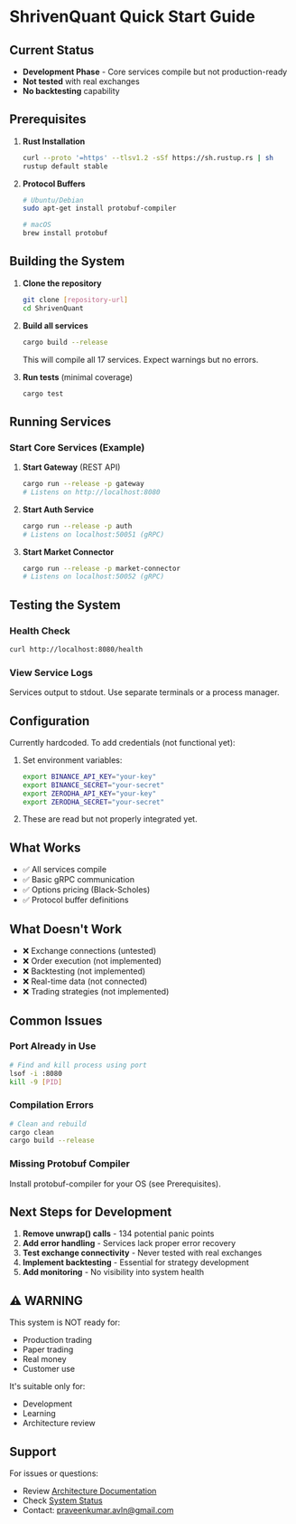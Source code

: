 # ShrivenQuant Quick Start Guide

## Current Status
- **Development Phase** - Core services compile but not production-ready
- **Not tested** with real exchanges
- **No backtesting** capability

## Prerequisites

1. **Rust Installation**
   ```bash
   curl --proto '=https' --tlsv1.2 -sSf https://sh.rustup.rs | sh
   rustup default stable
   ```

2. **Protocol Buffers**
   ```bash
   # Ubuntu/Debian
   sudo apt-get install protobuf-compiler
   
   # macOS
   brew install protobuf
   ```

## Building the System

1. **Clone the repository**
   ```bash
   git clone [repository-url]
   cd ShrivenQuant
   ```

2. **Build all services**
   ```bash
   cargo build --release
   ```
   This will compile all 17 services. Expect warnings but no errors.

3. **Run tests** (minimal coverage)
   ```bash
   cargo test
   ```

## Running Services

### Start Core Services (Example)

1. **Start Gateway** (REST API)
   ```bash
   cargo run --release -p gateway
   # Listens on http://localhost:8080
   ```

2. **Start Auth Service**
   ```bash
   cargo run --release -p auth
   # Listens on localhost:50051 (gRPC)
   ```

3. **Start Market Connector**
   ```bash
   cargo run --release -p market-connector
   # Listens on localhost:50052 (gRPC)
   ```

## Testing the System

### Health Check
```bash
curl http://localhost:8080/health
```

### View Service Logs
Services output to stdout. Use separate terminals or a process manager.

## Configuration

Currently hardcoded. To add credentials (not functional yet):

1. Set environment variables:
   ```bash
   export BINANCE_API_KEY="your-key"
   export BINANCE_SECRET="your-secret"
   export ZERODHA_API_KEY="your-key"
   export ZERODHA_SECRET="your-secret"
   ```

2. These are read but not properly integrated yet.

## What Works

- ✅ All services compile
- ✅ Basic gRPC communication
- ✅ Options pricing (Black-Scholes)
- ✅ Protocol buffer definitions

## What Doesn't Work

- ❌ Exchange connections (untested)
- ❌ Order execution (not implemented)
- ❌ Backtesting (not implemented)
- ❌ Real-time data (not connected)
- ❌ Trading strategies (not implemented)

## Common Issues

### Port Already in Use
```bash
# Find and kill process using port
lsof -i :8080
kill -9 [PID]
```

### Compilation Errors
```bash
# Clean and rebuild
cargo clean
cargo build --release
```

### Missing Protobuf Compiler
Install protobuf-compiler for your OS (see Prerequisites).

## Next Steps for Development

1. **Remove unwrap() calls** - 134 potential panic points
2. **Add error handling** - Services lack proper error recovery
3. **Test exchange connectivity** - Never tested with real exchanges
4. **Implement backtesting** - Essential for strategy development
5. **Add monitoring** - No visibility into system health

## ⚠️ WARNING

This system is NOT ready for:
- Production trading
- Paper trading
- Real money
- Customer use

It's suitable only for:
- Development
- Learning
- Architecture review

## Support

For issues or questions:
- Review [Architecture Documentation](../architecture/)
- Check [System Status](../SYSTEM_STATUS.md)
- Contact: praveenkumar.avln@gmail.com